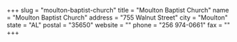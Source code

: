 +++
slug = "moulton-baptist-church"
title = "Moulton Baptist Church"
name = "Moulton Baptist Church"
address = "755 Walnut Street"
city = "Moulton"
state = "AL"
postal = "35650"
website = ""
phone = "256 974-0661"
fax = ""
+++
